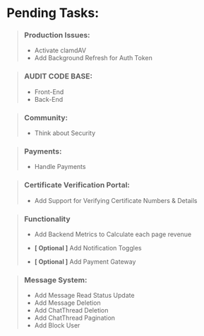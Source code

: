 # Pending Tasks:

> ### Production Issues:
> - Activate clamdAV
> - Add Background Refresh for Auth Token

> ### AUDIT CODE BASE:
>   - Front-End
>   - Back-End


> ### Community:
>   - Think about Security

> ### Payments:
>   - Handle Payments

> ### Certificate Verification Portal:
>   - Add Support for Verifying Certificate Numbers & Details

> ### Functionality
>   - Add Backend Metrics to Calculate each page revenue
>
>   - **[ Optional ]** Add Notification Toggles
>   - **[ Optional ]** Add Payment Gateway


> ### Message System:
>   - Add Message Read Status Update
>   - Add Message Deletion
>   - Add ChatThread Deletion
>   - Add ChatThread Pagination
>   - Add Block User
